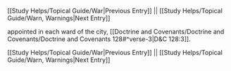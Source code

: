 [[Study Helps/Topical Guide/War|Previous Entry]]  ||  [[Study Helps/Topical Guide/Warn, Warnings|Next Entry]]

 appointed in each ward of the city, [[Doctrine and Covenants/Doctrine and Covenants/Doctrine and Covenants 128#^verse-3|D&C 128:3]].

[[Study Helps/Topical Guide/War|Previous Entry]]  ||  [[Study Helps/Topical Guide/Warn, Warnings|Next Entry]]